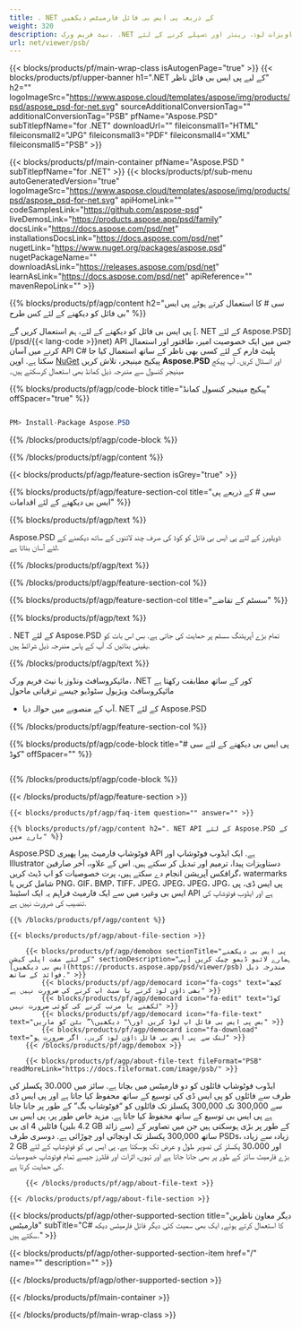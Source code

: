 ```yaml
---
title: . NET کے ذریعہ پی ایس بی فائل فارمیٹس دیکھیں
weight: 320
description: نیٹ فریم ورک، .NET کور پر پی ایس بی دستاویزات لوڈ، رینڈر اور ڈسپلے کرنے کے لئے C# ماخذ کوڈ.
url: net/viewer/psb/
---
```


{{< blocks/products/pf/main-wrap-class isAutogenPage="true" >}}
{{< blocks/products/pf/upper-banner h1=".NET کے لیے پی ایس بی فائل ناظر" h2="" logoImageSrc="https://www.aspose.cloud/templates/aspose/img/products/psd/aspose_psd-for-net.svg" sourceAdditionalConversionTag="" additionalConversionTag="PSB" pfName="Aspose.PSD" subTitlepfName="for .NET" downloadUrl="" fileiconsmall1="HTML" fileiconsmall2="JPG" fileiconsmall3="PDF" fileiconsmall4="XML" fileiconsmall5="PSB" >}}

{{< blocks/products/pf/main-container pfName="Aspose.PSD " subTitlepfName="for .NET" >}}
{{< blocks/products/pf/sub-menu autoGeneratedVersion="true" logoImageSrc="https://www.aspose.cloud/templates/aspose/img/products/psd/aspose_psd-for-net.svg" apiHomeLink="" codeSamplesLink="https://github.com/aspose-psd" liveDemosLink="https://products.aspose.app/psd/family" docsLink="https://docs.aspose.com/psd/net" installationsDocsLink="https://docs.aspose.com/psd/net" nugetLink="https://www.nuget.org/packages/aspose.psd" nugetPackageName="" downloadAsLink="https://releases.aspose.com/psd/net" learnAsLink="https://docs.aspose.com/psd/net" apiReference="" mavenRepoLink="" >}}

{{% blocks/products/pf/agp/content h2="سی # کا استعمال کرتے ہوئے پی ایس بی فائل کو دیکھنے کے لئے کس طرح" %}}

 پی ایس بی فائل کو دیکھنے کے لئے، ہم استعمال کریں گے
 [. NET کے لئے Aspose.PSD](/psd/{{< lang-code >}}net) 
 API جس میں ایک خصوصیت امیر، طاقتور اور استعمال کرنے میں آسان API C# پلیٹ فارم کے لئے کسی بھی ناظر کے ساتھ استعمال کیا جا سکتا ہے. اوپن
 [NuGet](https://www.nuget.org/packages/aspose.psd) 
 پیکیج مینیجر، تلاش کریں
 **Aspose.PSD** 
 اور انسٹال کریں. آپ پیکج مینیجر کنسول سے مندرجہ ذیل کمانڈ بھی استعمال کرسکتے ہیں۔

{{% blocks/products/pf/agp/code-block title="پیکیج مینیجر کنسول کمانڈ" offSpacer="true" %}}

```cs

PM> Install-Package Aspose.PSD

```

{{% /blocks/products/pf/agp/code-block %}}

{{% /blocks/products/pf/agp/content %}}

{{< blocks/products/pf/agp/feature-section isGrey="true" >}}

{{% blocks/products/pf/agp/feature-section-col title="سی # کے ذریعے پی ایس بی دیکھنے کے لئے اقدامات" %}}

{{% blocks/products/pf/agp/text %}}

 Aspose.PSD ڈویلپرز کے لئے پی ایس بی فائل کو کوڈ کی صرف چند لائنوں کے ساتھ دیکھنے کے لئے آسان بناتا ہے.

{{% /blocks/products/pf/agp/text %}}

{{% /blocks/products/pf/agp/feature-section-col %}}

{{% blocks/products/pf/agp/feature-section-col title="سسٹم کے تقاضے" %}}

{{% blocks/products/pf/agp/text %}}

 . NET کے لئے Aspose.PSD تمام بڑے آپریٹنگ سسٹم پر حمایت کی جاتی ہے. بس اس بات کو یقینی بنائیں کہ آپ کے پاس مندرجہ ذیل شرائط ہیں.

{{% /blocks/products/pf/agp/text %}}

مائیکروسافٹ ونڈوز یا نیٹ فریم ورک، .NET کور کے ساتھ مطابقت رکھتا ہے
مائیکروسافٹ ویژیول سٹوڈیو جیسے ترقیاتی ماحول
- آپ کے منصوبے میں حوالہ دیا. NET کے لئے Aspose.PSD

{{% /blocks/products/pf/agp/feature-section-col %}}

{{% blocks/products/pf/agp/code-block title="پی ایس بی دیکھنے کے لئے سی # کوڈ" offSpacer="" %}}

```cs

```

{{% /blocks/products/pf/agp/code-block %}}

{{< /blocks/products/pf/agp/feature-section >}}

    {{< blocks/products/pf/agp/faq-item question="" answer="" >}}
 

<!-- aboutfile Starts -->

    {{% blocks/products/pf/agp/content h2=". NET API کے لئے Aspose.PSD کے بارے میں" %}}

 Aspose.PSD فوٹوشاپ فارمیٹ ہیرا پھیری API ہے. ایک ایڈوب فوٹوشاپ اور Illustrator دستاویزات پیدا، ترمیم اور تبدیل کر سکتے ہیں. اس کے علاوہ، آخر صارفین گرافکس آپریشن انجام دے سکتے ہیں، پرت خصوصیات کو اپ ڈیٹ کریں، watermarks شامل کریں یا PNG، GIF، BMP، TIFF، JPEG، JPEG، JPEG، JPG، پی ایس ڈی، پی ایس بی وغیرہ میں سے ایک فارمیٹ فراہم یہ ایک اسٹینڈ API ہے اور ایڈوب فوٹوشاپ کی تنصیب کی ضرورت نہیں ہے. 



    {{% /blocks/products/pf/agp/content %}}

    {{< blocks/products/pf/agp/about-file-section >}}

        {{< blocks/products/pf/agp/demobox sectionTitle="پی ایس بی دیکھنے کے لئے مفت اپلی کیشن" sectionDescription="ہمارے لائیو ڈیمو چیک کریں [پی ایس بی دیکھیں](https://products.aspose.app/psd/viewer/psb) مندرجہ ذیل فوائد کے ساتھ." >}}
            {{< blocks/products/pf/agp/democard icon="fa-cogs" text="کچھ بھی ڈاؤن لوڈ کرنے یا سیٹ اپ کرنے کی ضرورت نہیں ہے" >}}
            {{< blocks/products/pf/agp/democard icon="fa-edit" text="کوڈ لکھنے یا مرتب کرنے کی کوئی ضرورت نہیں" >}}
            {{< blocks/products/pf/agp/democard icon="fa-file-text" text="بس پی ایس بی فائل اپ لوڈ کریں اور\" دیکھیں\” بٹن کو ماریں" >}}
            {{< blocks/products/pf/agp/democard icon="fa-download" text="لنک سے پی ایس بی فائل ڈاؤن لوڈ کریں، اگر ضرورت ہو" >}}
		{{< /blocks/products/pf/agp/demobox >}}

        {{< blocks/products/pf/agp/about-file-text fileFormat="PSB" readMoreLink="https://docs.fileformat.com/image/psb/" >}}
ایڈوب فوٹوشاپ فائلوں کو دو فارمیٹس میں بچاتا ہے. سائز میں 30،000 پکسلز کی طرف سے فائلوں کو پی ایس ڈی کی توسیع کے ساتھ محفوظ کیا جاتا ہے اور پی ایس ڈی سے 300,000 تک 300,000 پکسلز تک فائلوں کو “فوٹوشاپ بگ” کے طور پر جانا جاتا ہے پی ایس بی توسیع کے ساتھ محفوظ کیا جاتا ہے. مزید خاص طور پر، پی ایس بی فائلیں 4 ای بی (4.2 بلین GB سے زائد) کے طور پر بڑی ہوسکتی ہیں جن میں تصاویر کے ساتھ 300,000 پکسلز تک اونچائی اور چوڑائی ہے. دوسری طرف PSDs، زیادہ سے زیادہ 2 GB اور 30،000 پکسلز کی تصویر طول و عرض تک ہوسکتا ہے. پی ایس بی کو فوٹوشاپ کے لئے بڑے فارمیٹ سائز کے طور پر بھی جانا جاتا ہے اور تہوں، اثرات اور فلٹرز جیسے تمام فوٹوشاپ خصوصیات کی حمایت کرتا ہے.

        {{< /blocks/products/pf/agp/about-file-text >}}

    {{< /blocks/products/pf/agp/about-file-section >}}

<!-- aboutfile Ends -->

{{< blocks/products/pf/agp/other-supported-section title="دیگر معاون ناظرین فارمیٹس" subTitle="C# کا استعمال کرتے ہوئے, ایک بھی سمیت کئی دیگر فائل فارمیٹس دیکھ سکتے ہیں." >}}

{{< blocks/products/pf/agp/other-supported-section-item href="/" name="" description="" >}}

{{< /blocks/products/pf/agp/other-supported-section >}}

{{< /blocks/products/pf/main-container >}}
    
{{< /blocks/products/pf/main-wrap-class >}}
